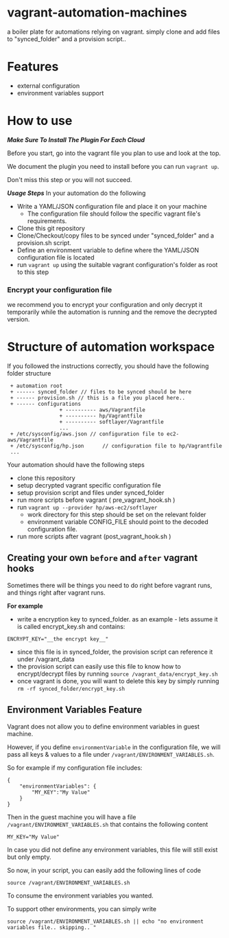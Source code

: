 vagrant-automation-machines
===========================

a boiler plate for automations relying on vagrant. simply clone and add files to "synced_folder" and a provision script..

 # Features

  - external configuration
  - environment variables support



# How to use 

___Make Sure To Install The Plugin For Each Cloud___

Before you start, go into the vagrant file you plan to use and look at the top. 

We document the plugin you need to install before you can run `vagrant up`. 

Don't miss this step or you will not succeed. 

___Usage Steps___
In your automation do the following 

 - Write a YAML/JSON configuration file and place it on your machine
    - The configuration file should follow the specific vagrant file's requirements. 
 - Clone this git repository
 - Clone/Checkout/copy files to be synced under "synced_folder" and a provision.sh script. 
 - Define an environment variable to define where the YAML/JSON configuration file is located
 - run `vagrant up` using the suitable vagrant configuration's folder as root to this step

### Encrypt your configuration file

we recommend you to encrypt your configuration and only decrypt it temporarily while the automation is running and the remove the decrypted version. 

# Structure of automation workspace

If you followed the instructions correctly, you should have the following folder structure 

```
 + automation root
 + ------ synced_folder // files to be synced should be here
 + ------ provision.sh // this is a file you placed here.. 
 + ------ configurations
                 + ---------- aws/Vagrantfile
                 + ---------- hp/Vagrantfile
                 + ---------- softlayer/Vagrantfile
                 ...
 + /etc/sysconfig/aws.json // configuration file to ec2-aws/Vagrantfile
 + /etc/sysconfig/hp.json      // configuration file to hp/Vagrantfile
 ... 
```


Your automation should have the following steps

 - clone this repository
 - setup decrypted vagrant specific configuration file
 - setup provision script and files under synced_folder
 - run more scripts before vagrant ( pre_vagrant_hook.sh )
 - run `vagrant up --provider hp/aws-ec2/softlayer` 
    - work directory for this step should be set on the relevant folder
    - environment variable CONFIG_FILE should point to the decoded configuration file.
 - run more scripts after vagrant (post_vagrant_hook.sh )


## Creating your own `before` and `after` vagrant hooks

Sometimes there will be things you need to do right before vagrant runs, and things right after vagrant runs.

**For example**

 - write a encryption key to synced_folder. as an example - lets assume it is called encrypt_key.sh and contains:
 ```
 ENCRYPT_KEY="__the encrypt key__"
 ```
 - since this file is in synced_folder, the provision script can reference it under /vagrant_data
 - the provision script can easily use this file to know how to encrypt/decrypt files by running `source /vagrant_data/encrypt_key.sh`
 - once vagrant is done, you will want to delete this key by simply running `rm -rf synced_folder/encrypt_key.sh`


## Environment Variables Feature

Vagrant does not allow you to define environment variables in guest machine.

However, if you define `environmentVariable` in the configuration file, we will pass all keys & values to a file under `/vagrant/ENVIRONMENT_VARIABLES.sh`.

So for example if my configuration file includes:

```
{
    "environmentVariables": {
        "MY_KEY":"My Value"
    }
}

```

Then in the guest machine you will have a file `/vagrant/ENVIRONMENT_VARIABLES.sh` that contains the following content

```
MY_KEY="My Value"
```

In case you did not define any environment variables, this file will still exist but only empty.

So now, in your script, you can easily add the following lines of code

```
source /vagrant/ENVIRONMENT_VARIABLES.sh
```

To consume the environment variables you wanted.

To support other environments, you can simply write

```
source /vagrant/ENVIRONMENT_VARIABLES.sh || echo "no environment variables file.. skipping.. "
```